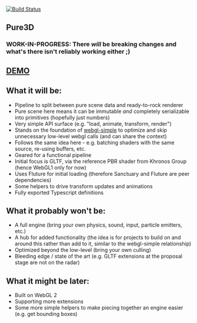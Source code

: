 [![Build Status](https://travis-ci.org/dakom/pure3d.svg?branch=master)](https://travis-ci.org/dakom/pure3d)

## Pure3D

### WORK-IN-PROGRESS: There _will_ be breaking changes and what's there isn't reliably working either ;)

## [DEMO](https://dakom.github.io/pure3d/)

## What it will be:

* Pipeline to split between pure scene data and ready-to-rock renderer
* Pure scene here means it can be immutable _and_ completely serializable into primitives (hopefully just numbers)
* Very simple API surface (e.g. "load, animate, transform, render")
* Stands on the foundation of [webgl-simple](https://github.com/dakom/webgl-simple) to optimize and skip unnecessary low-level webgl calls (and can share the context)
* Follows the same idea here - e.g. batching shaders with the same source, re-using buffers, etc.
* Geared for a functional pipeline
* Initial focus is GLTF, via the reference PBR shader from Khronos Group (hence WebGL1 only for now)
* Uses Fluture for initial loading (therefore Sanctuary and Fluture are peer dependencies)
* Some helpers to drive transform updates and animations
* Fully exported Typescript definitions

## What it probably won't be:

* A full engine (bring your own physics, sound, input, particle emitters, etc.)
* A hub for added functionality (the idea is for projects to build on and around this rather than add to it, similar to the webgl-simple relationship)
* Optimized beyond the low-level (bring your own culling)
* Bleeding edge / state of the art (e.g. GLTF extensions at the proposal stage are not on the radar)

## What it might be later:

* Built on WebGL 2
* Supporting more extensions
* Some more simple helpers to make piecing together an engine easier (e.g. get bounding boxes)